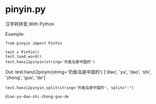 pinyin.py
=========

汉字转拼音,With Python


Example:

    from pinyin import PinYin
    
    test = PinYin()
    test.load_word()
    test.hanzi2pinyin(string='钓鱼岛是中国的')


Out:
    test.hanzi2pinyin(string='钓鱼岛是中国的')
    ['diao', 'yu', 'dao', 'shi', 'zhong', 'guo', 'de']
    
    test.hanzi2pinyin_split(string='钓鱼岛是中国的', split="-")
    
    diao-yu-dao-shi-zhong-guo-de

